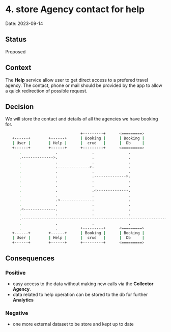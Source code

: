 # 4. store Agency contact for help

Date: 2023-09-14

## Status

Proposed

## Context

The **Help** service allow user to get direct access to a prefered travel agency.
The contact, phone or mail should be provided by the app to allow a quick redirection of possible request.

## Decision

We will store the contact and details of all the agencies we have booking for.

```bash
                                 +---------+      <=========>             +--------+
   +------+        +------+      | Booking |      | Booking |             | Travel |
   | User |        | Help |      |  crud   |      |  Db     |             | agency |
   +------+        +------+      +---------+      <=========>             +--------+
      .               .               .               .                       .
      .-------------->.               .               .                       .
      .               .               .               .                       .
      .               .-------------->.               .                       .
      .               .               .               .                       .
      .               .               .-------------->.                       .
      .               .               .               .                       .
      .               .               .               .                       .
      .               .               .<--------------.                       .
      .               .               .               .                       .
      .               .<--------------.               .                       .
      .               .               .               .                       .
      .<--------------.               .               .                       .
      .               .               .               .                       .
      .---------------------------------------------------------------------->.
      .               .               .               .                       .
      .               .          +---------+      <=========>             +--------+
   +------+        +------+      | Booking |      | Booking |             | Travel |
   | User |        | Help |      |  crud   |      |  Db     |             | agency |
   +------+        +------+      +---------+      <=========>             +--------+

```


## Consequences

### Positive

- easy access to the data without making new calls via the **Collector Agency**.
- data related to help operation can be stored to the db for further **Analytics**

### Negative

- one more external dataset to be store and kept up to date
